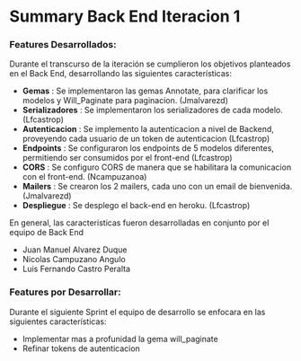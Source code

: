 # Summary Back End Iteracion 1

### Features Desarrollados:

Durante el transcurso de la iteración se cumplieron los objetivos planteados en el Back End, desarrollando las siguientes características:

- **Gemas** : Se implementaron las gemas Annotate, para clarificar los modelos y Will_Paginate para paginacion. (Jmalvarezd)
- **Serializadores** : Se implementaron los serializadores de cada modelo. (Lfcastrop)
- **Autenticacion** : Se implemento la autenticacion a nivel de Backend, proveyendo cada usuario de un token de autenticacion (Lfcastrop)
- **Endpoints** : Se configuraron los endpoints de 5 modelos diferentes, permitiendo ser consumidos por el front-end (Lfcastrop)
- **CORS** : Se configuro CORS de manera que se habilitara la comunicacion con el front-end. (Ncampuzanoa)
- **Mailers** : Se crearon los 2 mailers, cada uno con un email de bienvenida.(Jmalvarezd)
- **Despliegue** : Se desplego el back-end en heroku. (Lfcastrop)

En general, las caracteristicas fueron desarrolladas en conjunto por el equipo de Back End

- Juan Manuel Alvarez Duque
- Nicolas Campuzano Angulo
- Luis Fernando Castro Peralta

### Features por Desarrollar:

Durante el siguiente Sprint el equipo de desarrollo se enfocara en las siguientes características:

- Implementar mas a profunidad la gema will_paginate
- Refinar tokens de autenticacion
